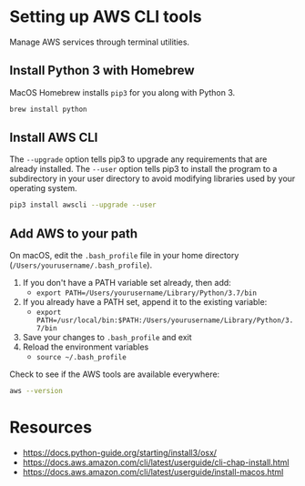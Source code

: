 # Setting up AWS CLI tools
Manage AWS services through terminal utilities.

## Install Python 3 with Homebrew
MacOS Homebrew installs `pip3` for you along with Python 3.

```sh
brew install python
```

## Install AWS CLI
The `--upgrade` option tells pip3 to upgrade any requirements that are already installed. The `--user` option tells pip3 to install the program to a subdirectory in your user directory to avoid modifying libraries used by your operating system.

```sh
pip3 install awscli --upgrade --user
```

## Add AWS to your path
On macOS, edit the `.bash_profile` file in your home directory (`/Users/yourusername/.bash_profile`).
  1. If you don't have a PATH variable set already, then add:
      * `export PATH=/Users/yourusername/Library/Python/3.7/bin`
  2. If you already have a PATH set, append it to the existing variable:
      * `export PATH=/usr/local/bin:$PATH:/Users/yourusername/Library/Python/3.7/bin`
  3. Save your changes to `.bash_profile` and exit
  4. Reload the environment variables
      * `source ~/.bash_profile`

Check to see if the AWS tools are available everywhere:
```sh
aws --version
```

# Resources
  * https://docs.python-guide.org/starting/install3/osx/
  * https://docs.aws.amazon.com/cli/latest/userguide/cli-chap-install.html
  * https://docs.aws.amazon.com/cli/latest/userguide/install-macos.html

